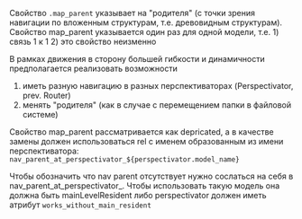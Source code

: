 Свойство `.map_parent` указывает на "родителя" (с точки зрения навигации по вложенным структурам, т.е. древовидным структурам). Свойство map_parent указывается один раз для одной модели, т.е. 1) связь 1 к 1 2) это свойство неизменно

В рамках движения в сторону большей гибкости и динамичности предполагается реализовать возможности
1) иметь разную навигацию в разных перспективаторах (Perspectivator, prev. Router)
2) менять "родителя" (как в случае с перемещением папки в файловой системе)

Свойство map_parent рассматривается как depricated, а в качестве замены должен использоваться rel с именем образованным из имени перспективатора: `nav_parent_at_perspectivator_${perspectivator.model_name}`

Чтобы обозначить что nav parent отсутствует нужно сослаться на себя в nav_parent_at_perspectivator_. Чтобы использовать такую модель она должна быть mainLevelResident либо perspectivator должен иметь атрибут `works_without_main_resident` 
